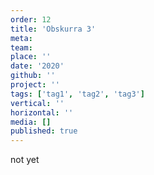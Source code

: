 ```yaml
---
order: 12
title: 'Obskurra 3'
meta:
team:
place: ''
date: '2020'
github: ''
project: ''
tags: ['tag1', 'tag2', 'tag3']
vertical: ''
horizontal: ''
media: []
published: true
---
```


not yet
